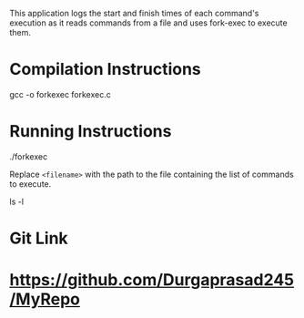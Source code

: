 This application logs the start and finish times of each command's execution as it reads commands from a file and uses fork-exec to execute them.



# Compilation Instructions

gcc -o forkexec forkexec.c



# Running Instructions

./forkexec <filename>



Replace `<filename>` with the path to the file containing the list of commands to execute.

ls -l


# Git Link

# https://github.com/Durgaprasad245/MyRepo


